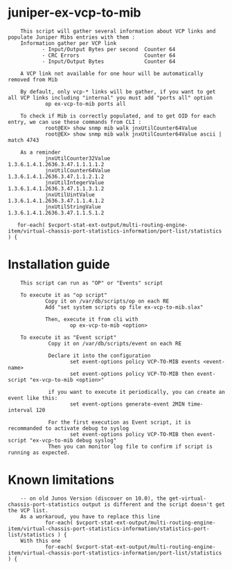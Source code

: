 juniper-ex-vcp-to-mib
=====================

        This script will gather several information about VCP links and populate Juniper Mibs entries with them :
        Information gather per VCP link
               - Input/Output Bytes per second  Counter 64
               - CRC Errors                     Counter 64
               - Input/Output Bytes             Counter 64
        
        A VCP link not available for one hour will be automatically removed from Mib 
               
        By default, only vcp-* links will be gather, if you want to get all VCP links including "internal" you must add "ports all" option 
                op ex-vcp-to-mib ports all
               
        To check if Mib is correctly populated, and to get OID for each entry, we can use these commands from CLI : 
                root@EX> show snmp mib walk jnxUtilCounter64Value
                root@EX> show snmp mib walk jnxUtilCounter64Value ascii | match 4743
        
        As a reminder 
                jnxUtilCounter32Value           1.3.6.1.4.1.2636.3.47.1.1.1.1.2
                jnxUtilCounter64Value           1.3.6.1.4.1.2636.3.47.1.1.2.1.2
                jnxUtilIntegerValue             1.3.6.1.4.1.2636.3.47.1.1.3.1.2
                jnxUtilUintValue                1.3.6.1.4.1.2636.3.47.1.1.4.1.2
                jnxUtilStringValue              1.3.6.1.4.1.2636.3.47.1.1.5.1.2

       for-each( $vcport-stat-ext-output/multi-routing-engine-item/virtual-chassis-port-statistics-information/port-list/statistics ) {
                
                
Installation guide
==================         
        This script can run as "OP" or "Events" script
        
        To execute it as "op script"
                Copy it on /var/db/scripts/op on each RE
                Add "set system scripts op file ex-vcp-to-mib.slax"
                
                Then, execute it from cli with 
                        op ex-vcp-to-mib <option>
                        
        To execute it as "Event script"
                 Copy it on /var/db/scripts/event on each RE
                 
                 Declare it into the configuration
                        set event-options policy VCP-TO-MIB events <event-name>
                        set event-options policy VCP-TO-MIB then event-script "ex-vcp-to-mib <option>"
                        
                 if you want to execute it periodically, you can create an event like this:
                        set event-options generate-event 2MIN time-interval 120
                 
                 For the first execution as Event script, it is recommanded to activate debug to syslog
                        set event-options policy VCP-TO-MIB then event-script "ex-vcp-to-mib debug syslog"
                 Then you can monitor log file to confirm if script is running as expected.
                 
Known limitations
=================
        -- on old Junos Version (discover on 10.0), the get-virtual-chassis-port-statistics output is different and the script doesn't get the VCP list. 
        As a workaroud, you have to replace this line
                for-each( $vcport-stat-ext-output/multi-routing-engine-item/virtual-chassis-port-statistics-information/statistics-port-list/statistics ) {
        With this one 
                for-each( $vcport-stat-ext-output/multi-routing-engine-item/virtual-chassis-port-statistics-information/port-list/statistics ) {
        
